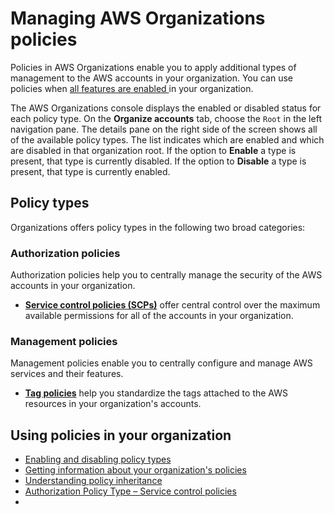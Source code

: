 # Managing AWS Organizations policies<a name="orgs_manage_policies"></a>

Policies in AWS Organizations enable you to apply additional types of management to the AWS accounts in your organization\. You can use policies when [all features are enabled ](orgs_manage_org_support-all-features.md) in your organization\.

The AWS Organizations console displays the enabled or disabled status for each policy type\. On the **Organize accounts** tab, choose the `Root` in the left navigation pane\. The details pane on the right side of the screen shows all of the available policy types\. The list indicates which are enabled and which are disabled in that organization root\. If the option to **Enable** a type is present, that type is currently disabled\. If the option to **Disable** a type is present, that type is currently enabled\.

## Policy types<a name="orgs-policy-types"></a>

Organizations offers policy types in the following two broad categories:

### Authorization policies<a name="orgs-policy-types-list-authorization"></a>

Authorization policies help you to centrally manage the security of the AWS accounts in your organization\.
+ [**Service control policies \(SCPs\)**](orgs_manage_policies_type-auth.md#orgs_manage_policies_scp) offer central control over the maximum available permissions for all of the accounts in your organization\. 

### Management policies<a name="orgs-policy-types-list-management"></a>

Management policies enable you to centrally configure and manage AWS services and their features\.
+ [**Tag policies**](orgs_manage_policies_tag-policies.md) help you standardize the tags attached to the AWS resources in your organization's accounts\. 

## Using policies in your organization<a name="orgs-policy-using"></a>
+ [Enabling and disabling policy types](orgs_manage_policies_enable-disable.md)
+ [Getting information about your organization's policies](orgs_manage_policies_info-operations.md)
+ [Understanding policy inheritance](orgs_manage_policies-inheritance.md)
+ [Authorization Policy Type – Service control policies](orgs_manage_policies_type-auth.md)
+ [](orgs_manage_policies_type-mgmt.md)